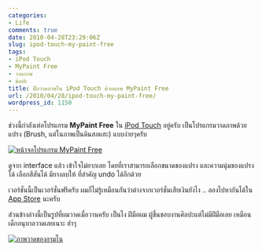 ```yaml
---
categories:
- Life
comments: true
date: 2010-04-28T23:29:06Z
slug: ipod-touch-my-paint-free
tags:
- iPod Touch
- MyPaint Free
- วาดภาพ
- ศิลปะ
title: ฝึกวาดภาพใน iPod Touch ด้วยแอพ MyPaint Free
url: /2010/04/28/ipod-touch-my-paint-free/
wordpress_id: 1150
---
```


ช่วงนี้กำลังเห่อโปรแกรม **MyPaint Free** ใน [iPod Touch](http://www.armno.in.th/content/ipod-touch) อยู่ครับ เป็นโปรแกรมวาดภาพด้วยแปรง (Brush, แต่ในภาพเป็นดินสอแฮะ) แบบง่ายๆครับ



[![หน้าจอโปรแกรม MyPaint Free](http://www.armno.in.th/wp-content/uploads/2010/04/IMG_0004_thumb.png)](http://www.armno.in.th/wp-content/uploads/2010/04/IMG_0004.png)



ดูจาก interface แล้ว เข้าใจไม่ยากเลย โดยที่เราสามารถเลือกขนาดของแปรง และความนุ่มของแปรงได้ เลือกสีสันได้ มียางลบให้ ที่สำคัญ undo ได้อีกด้วย



เวอร์ชั่นนี้เป็นเวอร์ชั่นฟรีครับ ผมก็ไม่รู้เหมือนกันว่าต่างจากเวอร์ชั่นเสียเงินยังไง .. ลองไปหากันได้ใน [App Store](http://www.apple.com/iphone/apps-for-iphone/) นะครับ



ส่วนข้างล่างนี้เป็นรูปที่ผมวาดเมื่อวานครับ เป็นไง ฝีมือผม ผู้ชื่นชอบงานศิลปะแต่ไม่มีฝีมือเลย เหมือนเด็กอนุบาลวาดเลยเนาะ ฮ่าๆ



[![ภาพวาดของอามโน](http://www.armno.in.th/wp-content/uploads/2010/04/IMG_0003_thumb.jpg)](http://www.armno.in.th/wp-content/uploads/2010/04/IMG_0003.jpg)
